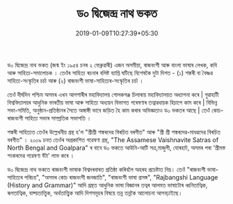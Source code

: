 ﻿---
authorNo: "DNBhakat" 
title: "ড০ দ্বিজেন্দ্ৰ নাথ ভকত"
date: 2019-01-09T10:27:39+05:30
role: "লেখক"
aboutTheAuthor: "মহাপুৰুষ শ্ৰীমন্ত শংকৰদেৱৰ সংস্কৃত ভাষাত বিৰচিত 'ভক্তিৰত্নাকৰ' গ্রন্থ খনৰ সাৰ স্বৰূপ 'ভক্তি ৰত্নাকৰ সাৰ' ।" 
home: true
draft: false
---

ড০ দ্বিজেন্দ্ৰ নাথ ভকত (জন্ম ইং ১৯৫৪ চনৰ ২ ফেব্ৰুৱাৰী) এজন অসমীয়া, ৰাজবংশী আৰু বাংলা ভাষাৰ লেখক, কবি আৰু সাহিত্য-সমালোচক । তেওঁৰ সাহিত্য ৰচনাৰ বলিষ্ট ব্যাপ্তি ঘটিছে বিশেষকৈ দুটা দিশত - (১) শঙ্কৰী বা বৈষ্ণৱ সাহিত্য-সংস্কৃতিৰ চৰ্চা আৰু (২) ৰাজবংশী ভাষা-সাহিত্যৰ-সংস্কৃতিৰ চৰ্চা ।


তেওঁ দীৰ্ঘদিন পশ্চিম অসমৰ এখন আগশাৰীৰ মহাবিদ্যালয় গোলকগঞ্জ চিলাৰায় মহাবিদ্যালয়ত অধ্যাপনা কৰে | গুৱাহাটী বিশ্ববিদ্যালয়ৰ আধুনিক ভাৰতীয় ভাষা আৰু সাহিত্য অধ্যয়ন বিভাগত গৰেষণাৰ তত্বাৱধায়ক হিচাপে কাম কৰে | বিভিন্ন সভা-সমিতি, অনুষ্ঠান-প্ৰতিষ্ঠানৰ সৈতে অঙ্গাঙ্গী ভাবে জড়িত হৈ কাম কৰাৰ অভিজ্ঞতাও  ড০ ভকতৰ আছে |  তেওঁ কোচ-ৰাজবংশী সাহিত্য সভাৰ সাম্প্ৰতিক সভাপতি ।


শঙ্কৰী সাহিত্যত তেওঁৰ উল্লেখনীয় গ্রন্থ হ'ল "শ্ৰীশ্ৰী শঙ্কৰদেৱ বিৰচিত বৰগীত" আৰু "শ্ৰী শ্ৰী শঙ্কৰদেৱ-মাধৱদেৱ বিৰচিত বৰগীত" । ২০০৯ চনত তেওঁৰ অপ্ৰকাশিত গৱেষণা গ্ৰন্থ, "The Assamese Vaishnavite Satras of North Bengal and Goalpara" ৰ বাবে ড০ ভকতে আউনি-আটি সত্ৰ,মাজুলী, যোৰহাট, অসমৰ পৰা 'শ্ৰীমস্ত শংকৰদেৱ গৱেষণা বঁটা' লাভ কৰে ।

ড০ দ্বিজেন্দ্ৰ নাথ ভকতে ৰাজবংশী ভাষাক বিশ্বদৰবাৰত প্রতিষ্ঠা কৰিবলৈ অহৰহ প্ৰচেষ্টাত নিম্ন। তেওঁ "ৰাজবংশী ভাষা-সাহিত্যৰ পৰিচয়", "অসমৰ কোচ ৰাজবংশী জনজাতি", "ৰাজবংশী ভাষা প্ৰসঙ্গ", "Rajbangshi Language (History and Grammar)" আদি গ্ৰন্থত আধুনিক ভাষা বিজ্ঞানৰ তত্বৰ আলমত ভাষাটোৰ ধ্বনিতাত্বিক, ৰূপতাত্বিক, বাক্য়তাত্ত্বিক, অৰ্থতাত্ত্ৱিক আদি দিশসমূহৰ বিষয়ে তন্ন তন্নকৈ আলোচনা আগবঢ়াইছে। 




